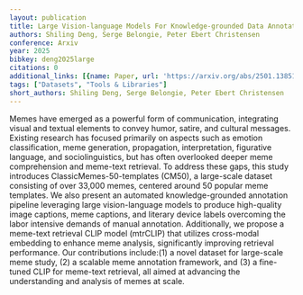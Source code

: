 ```yaml
---
layout: publication
title: Large Vision-language Models For Knowledge-grounded Data Annotation Of Memes
authors: Shiling Deng, Serge Belongie, Peter Ebert Christensen
conference: Arxiv
year: 2025
bibkey: deng2025large
citations: 0
additional_links: [{name: Paper, url: 'https://arxiv.org/abs/2501.13851'}]
tags: ["Datasets", "Tools & Libraries"]
short_authors: Shiling Deng, Serge Belongie, Peter Ebert Christensen
---
```

Memes have emerged as a powerful form of communication, integrating visual
and textual elements to convey humor, satire, and cultural messages. Existing
research has focused primarily on aspects such as emotion classification, meme
generation, propagation, interpretation, figurative language, and
sociolinguistics, but has often overlooked deeper meme comprehension and
meme-text retrieval. To address these gaps, this study introduces
ClassicMemes-50-templates (CM50), a large-scale dataset consisting of over
33,000 memes, centered around 50 popular meme templates. We also present an
automated knowledge-grounded annotation pipeline leveraging large
vision-language models to produce high-quality image captions, meme captions,
and literary device labels overcoming the labor intensive demands of manual
annotation. Additionally, we propose a meme-text retrieval CLIP model (mtrCLIP)
that utilizes cross-modal embedding to enhance meme analysis, significantly
improving retrieval performance. Our contributions include:(1) a novel dataset
for large-scale meme study, (2) a scalable meme annotation framework, and (3) a
fine-tuned CLIP for meme-text retrieval, all aimed at advancing the
understanding and analysis of memes at scale.
